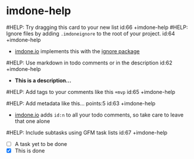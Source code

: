 imdone-help
====
#HELP: Try dragging this card to your new list id:66 +imdone-help
#HELP: Ignore files by adding `.imdoneignore` to the root of your project. id:64 +imdone-help
- [imdone.io](https://imdone.io) implements this with the [ignore package](https://www.npmjs.com/package/ignore)

#HELP: Use markdown in todo comments or in the description id:62 +imdone-help
- **This is a description...**

#HELP: Add tags to your comments like this `+mvp` id:65 +imdone-help

#HELP: Add metadata like this... points:5 id:63 +imdone-help
- [imdone.io](https://imdone.io) adds `id:n` to all your todo comments, so take care to leave that one alone

#HELP: Include subtasks using GFM task lists id:67 +imdone-help
- [ ] A task yet to be done
- [x] This is done

